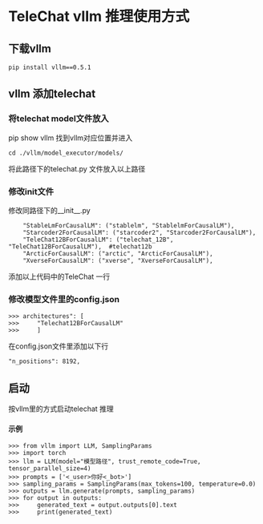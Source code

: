 # TeleChat vllm 推理使用方式

## 下载vllm
```
pip install vllm==0.5.1
```

## vllm 添加telechat

### 将telechat model文件放入
pip show vllm 找到vllm对应位置并进入
```
cd ./vllm/model_executor/models/
```
将此路径下的telechat.py 文件放入以上路径

### 修改init文件
修改同路径下的__init__.py
```
    "StableLmForCausalLM": ("stablelm", "StablelmForCausalLM"),
    "Starcoder2ForCausalLM": ("starcoder2", "Starcoder2ForCausalLM"),
    "TeleChat12BForCausalLM": ("telechat_12B", "TeleChat12BForCausalLM"),  #telechat12b
    "ArcticForCausalLM": ("arctic", "ArcticForCausalLM"),
    "XverseForCausalLM": ("xverse", "XverseForCausalLM"),
```
添加以上代码中的TeleChat 一行

### 修改模型文件里的config.json
```
>>> architectures": [
>>>     "Telechat12BForCausalLM"
>>>     ]
```
在config.json文件里添加以下行
```
"n_positions": 8192,
```
## 启动
按vllm里的方式启动telechat 推理

#### 示例
```
>>> from vllm import LLM, SamplingParams
>>> import torch
>>> llm = LLM(model="模型路径", trust_remote_code=True, tensor_parallel_size=4)
>>> prompts = ['<_user>你好<_bot>']
>>> sampling_params = SamplingParams(max_tokens=100, temperature=0.0)
>>> outputs = llm.generate(prompts, sampling_params)
>>> for output in outputs:
>>>     generated_text = output.outputs[0].text
>>>     print(generated_text)
```
